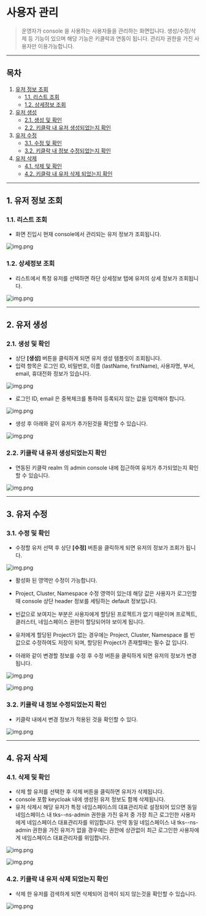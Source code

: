 # 사용자 관리

> 운영자가 console 을 사용하는 사용자들을 관리하는 화면입니다. 생성/수정/삭제 등 기능이 있으며 해당 기능은 키클락과 연동이 됩니다.
> 관리자 권한을 가진 사용자만 이용가능합니다.
---

## **목차**
1. [유저 정보 조회](#1-유저-정보-조회)
   * [1.1. 리스트 조회](#11-리스트-조회)
   * [1.2. 상세정보 조회](#12-상세정보-조회)
2. [유저 생성](#2-유저-생성)
   * [2.1. 생성 및 확인](#21-생성-및-확인) 
   * [2.2. 키클락 내 유저 생성되었는지 확인](#22-키클락-내-유저-생성되었는지-확인)
3. [유저 수정](#3-유저-수정)
   * [3.1. 수정 및 확인](#31-수정-및-확인)
   * [3.2. 키클락 내 정보 수정되었는지 확인](#32-키클락-내-정보-수정되었는지-확인)
4. [유저 삭제](#4-유저-삭제)
   * [4.1. 삭제 및 확인](#41-삭제-및-확인)
   * [4.2. 키클락 내 유저 삭제 되었는지 확인](#42-키클락-내-유저-삭제-되었는지-확인)

---

## 1. 유저 정보 조회

### 1.1. 리스트 조회
* 화면 진입시 현재 console에서 관리되는 유저 정보가 조회됩니다.

![img.png](./img/user_list.png)

### 1.2. 상세정보 조회
* 리스트에서 특정 유저를 선택하면 하단 상세정보 탭에 유저의 상세 정보가 조회됩니다.

![img.png](./img/user_info.png)

--- 

## 2. 유저 생성

### 2.1. 생성 및 확인
* 상단 **[생성]** 버튼을 클릭하게 되면 유저 생성 템플릿이 조회됩니다.
* 입력 항목은 로그인 ID, 비밀번호, 이름 (lastName, firstName), 사용자명, 부서, email, 휴대전화 정보가 있습니다.

![img.png](./img/user_create_template.png)

* 로그인 ID, email 은 중복체크를 통하여 등록되지 않는 값을 입력해야 합니다.

![img.png](./img/user_create_value.png)

* 생성 후 아래와 같이 유저가 추가된것을 확인할 수 있습니다.

![img.png](./img/user_create_portal_result.png)

### 2.2. 키클락 내 유저 생성되었는지 확인
* 연동된 키클락 realm 의 admin console 내에 접근하여 유저가 추가되었는지 확인할 수 있습니다.

![img.png](./img/user_create_keycloak_info.png)

---

## 3. 유저 수정
### 3.1. 수정 및 확인
* 수정할 유저 선택 후 상단 **[수정]** 버튼을 클릭하게 되면 유저의 정보가 조회가 됩니다.

![img.png](./img/user_modify_info.png)
* 활성화 된 영역만 수정이 가능합니다.
* Project, Cluster, Namespace 수정 영역이 있는데 해당 값은 사용자가 로그인할 때 console 상단 header 정보를 세팅하는 default 정보입니다.
* 빈값으로 보여지는 부분은 사용자에게 할당된 프로젝트가 없기 때문이며 프로젝트, 클러스터, 네임스페이스 권한이 할당되어야 보이게 됩니다.
* 유저에게 할당된 Project가 없는 경우에는 Project, Cluster, Namespace 를 빈값으로 수정하여도 저장이 되며, 할당된 Project가 존재할때는 필수 값 입니다. 

* 아래와 같이 변경할 정보를 수정 후 수정 버튼을 클릭하게 되면 유저의 정보가 변경됩니다.

![img.png](./img/user_modify.png)

![img.png](./img/user_modify_result.png)

### 3.2. 키클락 내 정보 수정되었는지 확인
* 키클락 내에서 변경 정보가 적용된 것을 확인할 수 있다.

![img.png](./img/user_modify_keycloak_result.png)

---

## 4. 유저 삭제
### 4.1. 삭제 및 확인
* 삭제 할 유저를 선택한 후 삭제 버튼을 클릭하면 유저가 삭제됩니다. 
* console 포함 keycloak 내에 생성된 유저 정보도 함께 삭제됩니다.
* 유저 삭제시 해당 유저가 특정 네임스페이스의 대표관리자로 설정되어 있으면 동일 네임스페이스 내 tks--ns-admin 권한을 가진 유저 중 가장 최근 로그인한 사용자에게 네임스페이스 대표관리자를 위임합니다.
  만약 동일 네임스페이스 내 tks--ns-admin 권한을 가진 유저가 없을 경우에는 권한에 상관없이 최근 로그인한 사용자에게 네임스페이스 대표관리자를 위임합니다. 

![img.png](./img/user_delete.png)

![img.png](./img/user_delete_result.png)

### 4.2. 키클락 내 유저 삭제 되었는지 확인
* 삭제 한 유저를 검색하게 되면 삭제되어 검색이 되지 않는것을 확인할 수 있습니다.

![img.png](./img/user_delete_keycloak_result.png)


